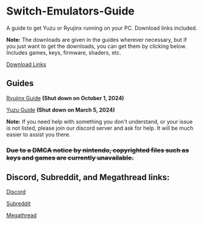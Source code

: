 # Switch-Emulators-Guide
A guide to get Yuzu or Ryujinx running on your PC. Download links included.

**Note:** The downloads are given in the guides wherever necessary, but if you just want to get the downloads, you can get them by clicking below. Includes games, keys, firmware, shaders, etc.

[Download Links](https://github.com/Abd-007/Switch-Emulators-Guide/blob/main/Links.md)

## Guides

[Ryujinx Guide](https://github.com/Abd-007/Switch-Emulators-Guide/blob/main/Ryujinx.md) **(Shut down on October 1, 2024)**

[Yuzu Guide](https://github.com/Abd-007/Switch-Emulators-Guide/blob/main/Yuzu.md) **(Shut down on March 5, 2024)**

**Note:** If you need help with something you don't understand, or your issue is not listed, please join our discord server and ask for help. It will be much easier to assist you there.

### ~~Due to a DMCA notice by nintendo, copyrighted files such as keys and games are currently unavailable.~~

## Discord, Subreddit, and Megathread links:

[Discord](https://discord.gg/Zp3NEGQme4)

[Subreddit](https://www.reddit.com/r/EmulationPiracy/)

[Megathread](https://rentry.org/emupmega)
